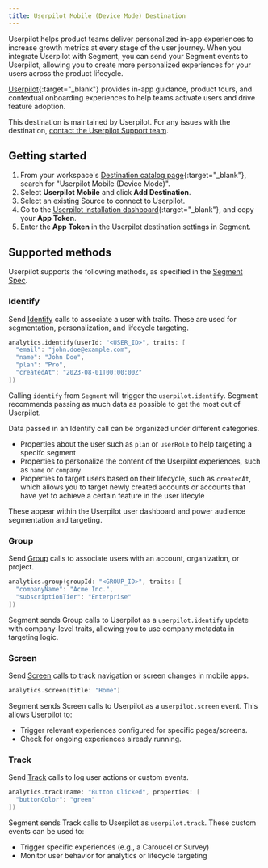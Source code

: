 ```yaml
---
title: Userpilot Mobile (Device Mode) Destination
---
```


Userpilot helps product teams deliver personalized in-app experiences to increase growth metrics at every stage of the user journey. When you integrate Userpilot with Segment, you can send your Segment events to Userpilot, allowing you to create more personalized experiences for your users across the product lifecycle.

[Userpilot](https://www.userpilot.com/?utm_source=segmentio&utm_medium=docs&utm_campaign=partners){:target="_blank"} provides in-app guidance, product tours, and contextual onboarding experiences to help teams activate users and drive feature adoption.

This destination is maintained by Userpilot. For any issues with the destination, [contact the Userpilot Support team](mailto:support@userpilot.com).

## Getting started

1. From your workspace's [Destination catalog page](https://app.segment.com/goto-my-workspace/destinations/catalog){:target="_blank"}, search for "Userpilot Mobile (Device Mode)".
2. Select **Userpilot Mobile** and click **Add Destination**.
3. Select an existing Source to connect to Userpilot.
4. Go to the [Userpilot installation dashboard](https://run.userpilot.io/installation){:target="_blank"}, and copy your **App Token**.
5. Enter the **App Token** in the Userpilot destination settings in Segment.

## Supported methods

Userpilot supports the following methods, as specified in the [Segment Spec](/docs/connections/spec).

### Identify

Send [Identify](/docs/connections/spec/identify) calls to associate a user with traits. These are used for segmentation, personalization, and lifecycle targeting.

```swift
analytics.identify(userId: "<USER_ID>", traits: [
  "email": "john.doe@example.com",
  "name": "John Doe",
  "plan": "Pro",
  "createdAt": "2023-08-01T00:00:00Z"
])
```

Calling `identify` from `Segment` will trigger the `userpilot.identify`. Segment recommends passing as much data as possible to get the most out of Userpilot.

Data passed in an Identify call can be organized under different categories.
* Properties about the user such as `plan` or `userRole` to help targeting a specifc segment
* Properties to personalize the content of the Userpilot experiences, such as `name` or `company`
* Properties to target users based on their lifecycle, such as `createdAt`, which allows you to target newly created accounts or accounts that have yet to achieve a certain feature in the user lifecyle

These appear within the Userpilot user dashboard and power audience segmentation and targeting.


### Group
Send [Group](/docs/connections/spec/group) calls to associate users with an account, organization, or project.

```swift
analytics.group(groupId: "<GROUP_ID>", traits: [
  "companyName": "Acme Inc.",
  "subscriptionTier": "Enterprise"
])
```

Segment sends Group calls to Userpilot as a `userpilot.identify` update with company-level traits, allowing you to use company metadata in targeting logic.


### Screen
Send [Screen](/docs/connections/spec/screen) calls to track navigation or screen changes in mobile apps.

```swift
analytics.screen(title: "Home")
```

Segment sends Screen calls to Userpilot as a `userpilot.screen` event. This allows Userpilot to:
* Trigger relevant experiences configured for specific pages/screens.
* Check for ongoing experiences already running.


### Track

Send [Track](/docs/connections/spec/track) calls to log user actions or custom events.

```swift
analytics.track(name: "Button Clicked", properties: [
  "buttonColor": "green"
])
```

Segment sends Track calls to Userpilot as `userpilot.track`. These custom events can be used to:
* Trigger specific experiences (e.g., a Caroucel or Survey)
* Monitor user behavior for analytics or lifecycle targeting
